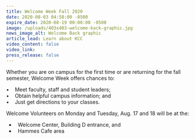 ```yaml
---
title: Welcome Week Fall 2020
date: 2020-08-03 04:58:00 -0500
expire_date: 2020-08-19 00:00:00 -0500
image: /uploads/403x403-welcome-back-graphic.jpg
news_image_alt: Welcome Back graphic
article_lead: Learn about KCC
video_content: false
video_link:
press_release: false
---
```


Whether you are on campus for the first time or are returning for the fall semester, Welcome Week offers chances to:

• &nbsp; &nbsp;Meet faculty, staff and student leaders;<br>• &nbsp; &nbsp;Obtain helpful campus information; and<br>• &nbsp; &nbsp;Just get directions to your classes.&nbsp;

Welcome Volunteers on Monday and Tuesday, Aug. 17 and 18 will be at the:

* &nbsp; Welcome Center, Building D entrance, and
* &nbsp; Hammes Cafe area